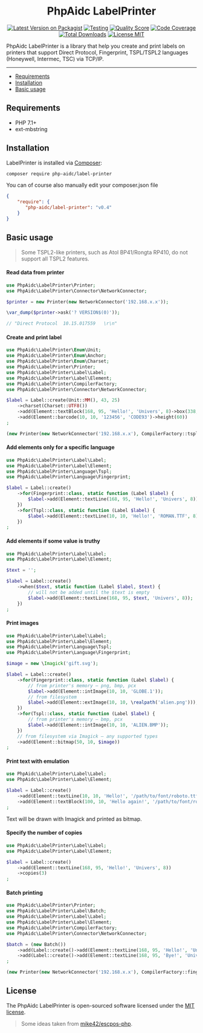 <h1 align="center">PhpAidc LabelPrinter</h1>

<p align="center">
    <a href="https://packagist.org/packages/php-aidc/label-printer"><img src="https://img.shields.io/packagist/v/php-aidc/label-printer.svg?style=flat" alt="Latest Version on Packagist" /></a>
    <a href="https://github.com/php-aidc/label-printer/actions?workflow=tests"><img src="https://github.com/php-aidc/label-printer/workflows/tests/badge.svg" alt="Testing" /></a>
    <a href="https://scrutinizer-ci.com/g/php-aidc/label-printer"><img src="https://img.shields.io/scrutinizer/g/php-aidc/label-printer.svg?style=flat" alt="Quality Score" /></a>
    <a href="https://scrutinizer-ci.com/g/php-aidc/label-printer/?branch=master"><img src="https://img.shields.io/scrutinizer/coverage/g/php-aidc/label-printer/master.svg?style=flat" alt="Code Coverage" /></a>
    <a href="https://packagist.org/packages/php-aidc/label-printer"><img src="https://poser.pugx.org/php-aidc/label-printer/downloads?format=flat" alt="Total Downloads"></a>
    <a href="https://raw.githubusercontent.com/php-aidc/label-printer/master/LICENSE.md"><img src="https://img.shields.io/badge/license-MIT-428F7E" alt="License MIT"></a>
</p>

PhpAidc LabelPrinter is a library that help you create and print labels on printers that support
Direct Protocol, Fingerprint, TSPL/TSPL2 languages (Honeywell, Intermec, TSC) via TCP/IP.

---

- [Requirements](#requirements)
- [Installation](#installation)
- [Basic usage](#basic-usage)

## Requirements
- PHP 7.1+
- ext-mbstring

## Installation

LabelPrinter is installed via [Composer](https://getcomposer.org/):
```bash
composer require php-aidc/label-printer
```

You can of course also manually edit your composer.json file
```json
{
    "require": {
       "php-aidc/label-printer": "v0.4"
    }
}
```

## Basic usage

> Some TSPL2-like printers, such as Atol BP41/Rongta RP410, do not support all TSPL2 features.

#### Read data from printer

```php
use PhpAidc\LabelPrinter\Printer;
use PhpAidc\LabelPrinter\Connector\NetworkConnector;

$printer = new Printer(new NetworkConnector('192.168.x.x'));

\var_dump($printer->ask('? VERSION$(0)'));

// "Direct Protocol  10.15.017559   \r\n"
```

#### Create and print label
```php
use PhpAidc\LabelPrinter\Enum\Unit;
use PhpAidc\LabelPrinter\Enum\Anchor;
use PhpAidc\LabelPrinter\Enum\Charset;
use PhpAidc\LabelPrinter\Printer;
use PhpAidc\LabelPrinter\Label\Label;
use PhpAidc\LabelPrinter\Label\Element;
use PhpAidc\LabelPrinter\CompilerFactory;
use PhpAidc\LabelPrinter\Connector\NetworkConnector;

$label = Label::create(Unit::MM(), 43, 25)
    ->charset(Charset::UTF8())
    ->add(Element::textBlock(168, 95, 'Hello!', 'Univers', 8)->box(338, 100, 0)->anchor(Anchor::CENTER()))
    ->add(Element::barcode(10, 10, '123456', 'CODE93')->height(60))
;

(new Printer(new NetworkConnector('192.168.x.x'), CompilerFactory::tspl()))->print($label);
```

#### Add elements only for a specific language
```php
use PhpAidc\LabelPrinter\Label\Label;
use PhpAidc\LabelPrinter\Label\Element;
use PhpAidc\LabelPrinter\Language\Tspl;
use PhpAidc\LabelPrinter\Language\Fingerprint;

$label = Label::create()
    ->for(Fingerprint::class, static function (Label $label) {
        $label->add(Element::textLine(168, 95, 'Hello!', 'Univers', 8));
    })
    ->for(Tspl::class, static function (Label $label) {
        $label->add(Element::textLine(10, 10, 'Hello!', 'ROMAN.TTF', 8));
    })
;
```

#### Add elements if some value is truthy
```php
use PhpAidc\LabelPrinter\Label\Label;
use PhpAidc\LabelPrinter\Label\Element;

$text = '';

$label = Label::create()
    ->when($text, static function (Label $label, $text) {
        // will not be added until the $text is empty
        $label->add(Element::textLine(168, 95, $text, 'Univers', 8));
    })
;
```

#### Print images
```php
use PhpAidc\LabelPrinter\Label\Label;
use PhpAidc\LabelPrinter\Label\Element;
use PhpAidc\LabelPrinter\Language\Tspl;
use PhpAidc\LabelPrinter\Language\Fingerprint;

$image = new \Imagick('gift.svg');

$label = Label::create()
    ->for(Fingerprint::class, static function (Label $label) {
        // from printer's memory — png, bmp, pcx
        $label->add(Element::intImage(10, 10, 'GLOBE.1'));
        // from filesystem
        $label->add(Element::extImage(10, 10, \realpath('alien.png')));
    })
    ->for(Tspl::class, static function (Label $label) {
        // from printer's memory — bmp, pcx
        $label->add(Element::intImage(10, 10, 'ALIEN.BMP'));
    })
    // from filesystem via Imagick — any supported types
    ->add(Element::bitmap(50, 10, $image))
;
```

#### Print text with emulation
```php
use PhpAidc\LabelPrinter\Label\Label;
use PhpAidc\LabelPrinter\Label\Element;

$label = Label::create()
    ->add(Element::textLine(10, 10, 'Hello!', '/path/to/font/roboto.ttf', 20)->emulate())
    ->add(Element::textBlock(100, 10, 'Hello again!', '/path/to/font/roboto.ttf', 20)->box(300, 20)->emulate())
;
```
Text will be drawn with Imagick and printed as bitmap.

#### Specify the number of copies
```php
use PhpAidc\LabelPrinter\Label\Label;
use PhpAidc\LabelPrinter\Label\Element;

$label = Label::create()
    ->add(Element::textLine(168, 95, 'Hello!', 'Univers', 8))
    ->copies(3)
;
```

#### Batch printing
```php
use PhpAidc\LabelPrinter\Printer;
use PhpAidc\LabelPrinter\Label\Batch;
use PhpAidc\LabelPrinter\Label\Label;
use PhpAidc\LabelPrinter\Label\Element;
use PhpAidc\LabelPrinter\CompilerFactory;
use PhpAidc\LabelPrinter\Connector\NetworkConnector;

$batch = (new Batch())
    ->add(Label::create()->add(Element::textLine(168, 95, 'Hello!', 'Univers', 8)))
    ->add(Label::create()->add(Element::textLine(168, 95, 'Bye!', 'Univers', 8)))
;

(new Printer(new NetworkConnector('192.168.x.x'), CompilerFactory::fingerprint()))->print($label);
```

## License

The PhpAidc LabelPrinter is open-sourced software licensed under the [MIT license](http://opensource.org/licenses/MIT).

> Some ideas taken from [mike42/escpos-php](https://github.com/mike42/escpos-php).
